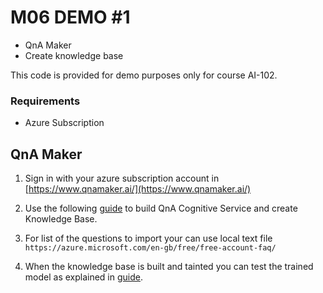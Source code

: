 # M06 DEMO #1

- QnA Maker
- Create knowledge base

This code is provided for demo purposes only for course AI-102.

### Requirements
- Azure Subscription

## QnA Maker

1. Sign in with your azure subscription account in [https://www.qnamaker.ai/](https://www.qnamaker.ai/)

1. Use the following [guide](https://docs.microsoft.com/en-us/azure/cognitive-services/qnamaker/how-to/manage-knowledge-bases?tabs=v1) to build QnA Cognitive Service and create Knowledge Base.

1. For list of the questions to import your can use local text file `https://azure.microsoft.com/en-gb/free/free-account-faq/`

1. When the knowledge base is built and tainted you can test the trained model as explained in [guide](https://docs.microsoft.com/en-us/azure/cognitive-services/qnamaker/how-to/test-knowledge-base?tabs=v1).


